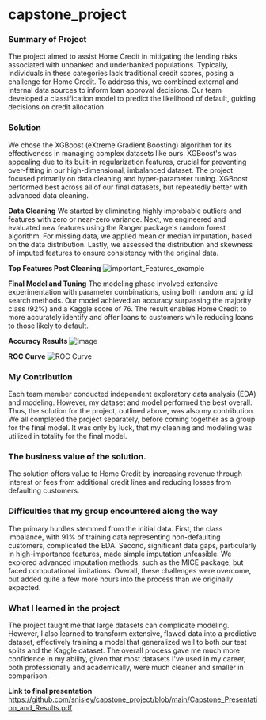 # capstone_project

### Summary of Project
The project aimed to assist Home Credit in mitigating the lending risks associated with unbanked and underbanked populations. Typically, individuals in these categories lack traditional credit scores, posing a challenge for Home Credit. To address this, we combined external and internal data sources to inform loan approval decisions. Our team developed a classification model to predict the likelihood of default, guiding decisions on credit allocation.

### Solution
We chose the XGBoost (eXtreme Gradient Boosting) algorithm for its effectiveness in managing complex datasets like ours. XGBoost's was appealing due to its built-in regularization features, crucial for preventing over-fitting in our high-dimensional, imbalanced dataset. The project focused primarily on data cleaning and hyper-parameter tuning. XGBoost performed best across all of our final datasets, but repeatedly better with advanced data cleaning. 

**Data Cleaning**
We started by eliminating highly improbable outliers and features with zero or near-zero variance. Next, we engineered and evaluated new features using the Ranger package's random forest algorithm. For missing data, we applied mean or median imputation, based on the data distribution. Lastly, we assessed the distribution and skewness of imputed features to ensure consistency with the original data.

**Top Features Post Cleaning**
![important_Features_example](https://github.com/snisley/capstone_project/assets/59975473/5296f1f7-5a88-4875-9124-20f7baa2e66d)

**Final Model and Tuning**
The modeling phase involved extensive experimentation with parameter combinations, using both random and grid search methods. Our model achieved an accuracy surpassing the majority class (92%) and a Kaggle score of 76. The result enables Home Credit to more accurately identify and offer loans to customers while reducing loans to those likely to default. 

**Accuracy Results**
![image](https://github.com/snisley/capstone_project/assets/59975473/7a796aea-3a11-4c31-b4f0-388287322278)

**ROC Curve**
![ROC Curve](https://github.com/snisley/capstone_project/assets/59975473/2d79fe84-b4f3-4df6-a4e9-27ea0646b236)

### My Contribution
Each team member conducted independent exploratory data analysis (EDA) and modeling. However, my dataset and model performed the best overall. Thus, the solution for the project, outlined above, was also my contribution. We all completed the project separately, before coming together as a group for the final model. It was only by luck, that my cleaning and modeling was utilized in totality for the final model. 

### The business value of the solution.
The solution offers value to Home Credit by increasing revenue through interest or fees from additional credit lines and reducing losses from defaulting customers.

### Difficulties that my group encountered along the way
The primary hurdles stemmed from the initial data. First, the class imbalance, with 91% of training data representing non-defaulting customers, complicated the EDA. Second, significant data gaps, particularly in high-importance features, made simple imputation unfeasible. We explored advanced imputation methods, such as the MICE package, but faced computational limitations.  Overall, these challenges were overcome, but added quite a few more hours into the process than we originally expected. 

### What I learned in the project
The project taught me that large datasets can complicate modeling. However, I also learned to transform extensive, flawed data into a predictive dataset, effectively training a model that generalized well to both our test splits and the Kaggle dataset. The overall process gave me much more confidence in my ability, given that most datasets I've used in my career, both professionally and academically, were much cleaner and smaller in comparison.

**Link to final presentation**
https://github.com/snisley/capstone_project/blob/main/Capstone_Presentation_and_Results.pdf
